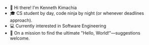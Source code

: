 - 👋 Hi there! I'm Kenneth Kimachia
- 🎓 CS student by day, code ninja by night (or whenever deadlines approach).
- 💻 Currently interested in Software Engineering
- 🚀 On a mission to find the ultimate "Hello, World!"—suggestions welcome.
  

<!---
kennethkimachia/kennethkimachia is a ✨ special ✨ repository because its `README.md` (this file) appears on your GitHub profile.
You can click the Preview link to take a look at your changes.
--->
